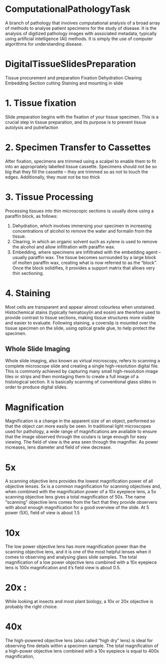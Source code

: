 # ComputationalPathologyTask
A branch of pathology that involves computational analysis of a broad array of methods to analyse patient specimens for the study of disease. It is the analysis of digitized pathology images with associated metadata, typically using artificial intelligence (AI) methods. It is simply the use of computer algorithms for understanding disease. 

# DigitalTissueSlidesPreparation

Tissue procurement and preparation 
Fixation 
Dehydration 
Clearing 
Embedding 
Section cutting 
Staining and mounting in slide

# 1. Tissue fixation
Slide preparation begins with the fixation of your tissue specimen. This is a crucial step in tissue preparation, and its purpose is to prevent tissue autolysis and putrefaction

# 2. Specimen Transfer to Cassettes
After fixation, specimens are trimmed using a scalpel to enable them to fit into an appropriately labelled tissue cassette. Specimens should not be so big that they fill the cassette – they are trimmed so as not to touch the edges. Additionally, they must not be too thick 

# 3. Tissue Processing
Processing tissues into thin microscopic sections is usually done using a paraffin block, as follows:
1.	Dehydration, which involves immersing your specimen in increasing concentrations of alcohol to remove the water and formalin from the tissue.
2.	Clearing, in which an organic solvent such as xylene is used to remove the alcohol and allow infiltration with paraffin wax.
3.	Embedding, where specimens are infiltrated with the embedding agent – usually paraffin wax. The tissue becomes surrounded by a large block of molten paraffin wax, creating what is now referred to as the “block”.  Once the block solidifies, it provides a support matrix that allows very thin sectioning.

# 4. Staining
Most cells are transparent and appear almost colourless when unstained. Histochemical stains (typically hematoxylin and eosin) are therefore used to provide contrast to tissue sections, making tissue structures more visible and easier to evaluate.  Following staining, a coverslip is mounted over the tissue specimen on the slide, using optical grade glue, to help protect the specimen.

## Whole Slide Imaging
Whole slide imaging, also known as virtual microscopy, refers to scanning a complete microscope slide and creating a single high-resolution digital file. This is commonly achieved by capturing many small high-resolution image tiles or strips and then montaging them to create a full image of a histological section. It is basically scanning of conventional glass slides in order to produce digital slides.
# Magnification
Magnification is a change in the apparent size of an object, performed so that the object can more easily be seen. In traditional light microscopes used for pathology, a wide range of magnifications are available to ensure that the image observed through the oculars is large enough for easy viewing. The field of view is the area seen through the magnifier. As power increases, lens diameter and field of view decrease.

# 5x
A scanning objective lens provides the lowest magnification power of all objective lenses. 5x is a common magnification for scanning objectives and, when combined with the magnification power of a 10x eyepiece lens, a 5x scanning objective lens gives a total magnification of 50x. The name “scanning” objective lens comes from the fact that they provide observers with about enough magnification for a good overview of the slide. At 5 power (5X), field of view is about 1.5
# 10x
The low power objective lens has more magnification power than the scanning objective lens, and it is one of the most helpful lenses when it comes to observing and analysing glass slide samples. The total magnification of a low power objective lens combined with a 10x eyepiece lens is 100x magnification and it’s field view is about 0.5.
# 20x :
While looking at insects and most plant biology, a 10x or 20x objective is probably the right choice.
# 40x
The high-powered objective lens (also called “high dry” lens) is ideal for observing fine details within a specimen sample. The total magnification of a high-power objective lens combined with a 10x eyepiece is equal to 400x magnification,



